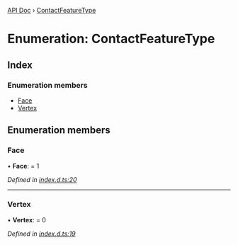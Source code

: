 [API Doc](../README.md) › [ContactFeatureType](contactfeaturetype.md)

# Enumeration: ContactFeatureType

## Index

### Enumeration members

* [Face](contactfeaturetype.md#face)
* [Vertex](contactfeaturetype.md#vertex)

## Enumeration members

###  Face

• **Face**: = 1

*Defined in [index.d.ts:20](https://github.com/shakiba/planck.js/blob/49dcd19/lib/index.d.ts#L20)*

___

###  Vertex

• **Vertex**: = 0

*Defined in [index.d.ts:19](https://github.com/shakiba/planck.js/blob/49dcd19/lib/index.d.ts#L19)*
